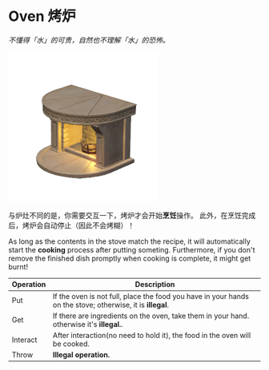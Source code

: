 # Oven 烤炉
*不懂得「水」的可贵，自然也不理解「水」的恐怖。*

![icon](./AutoHot.png)

与炉灶不同的是，你需要交互一下，烤炉才会开始**烹饪**操作。
此外，在烹饪完成后，烤炉会自动停止（因此不会烤糊）！

As long as the contents in the stove match the recipe, it will automatically start the **cooking** process after putting someting. Furthermore, if you don't remove the finished dish promptly when cooking is complete, it might get burnt!

|Operation|Description|
|--------|-------------------------------|
|Put     | If the oven is not full, place the food you have in your hands on the stove; otherwise, it is **illegal**. |
|Get     | If there are ingredients on the oven, take them in your hand. otherwise it's **illegal.**. |
|Interact| After interaction(no need to hold it), the food in the oven will be cooked. |
|Throw   | **Illegal operation.** |


